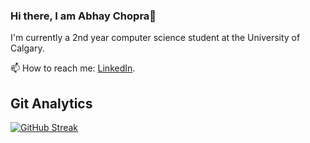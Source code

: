 ### Hi there, I am Abhay Chopra👋
I'm currently a 2nd year computer science student at the University of Calgary.

📫 How to reach me: [LinkedIn](https://www.linkedin.com/in/abhay-chopra/).



## Git Analytics

[![GitHub Streak](https://github-readme-streak-stats.herokuapp.com?user=Abhay-Chopra&theme=tokyonight_duo&hide_border=true)](https://git.io/streak-stats)
<!--
**Abhay-Chopra/Abhay-Chopra** is a ✨ _special_ ✨ repository because its `README.md` (this file) appears on your GitHub profile.

Here are some ideas to get you started:

- 🔭 I’m currently working on creating a personalized website with React, Chakra UI, and Three.js
- 🌱 I’m currently learning TypeScript and React.
- 👯 I’m looking to collaborate on ...
- 🤔 I’m looking for help with ...
- 💬 Ask me about ...
- 📫 How to reach me: ...
- 😄 Pronouns: ...
- ⚡ Fun fact: ...
-->
